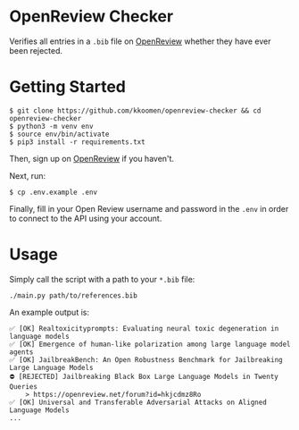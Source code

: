 # OpenReview Checker

Verifies all entries in a `.bib` file on [OpenReview](https://openreview.net)
whether they have ever been rejected.

# Getting Started

```
$ git clone https://github.com/kkoomen/openreview-checker && cd openreview-checker
$ python3 -m venv env
$ source env/bin/activate
$ pip3 install -r requirements.txt
```

Then, sign up on [OpenReview](https://openreview.net) if you haven't.

Next, run:
```
$ cp .env.example .env
```

Finally, fill in your Open Review username and password in the `.env` in order
to connect to the API using your account.

# Usage

Simply call the script with a path to your `*.bib` file:

```
./main.py path/to/references.bib
```

An example output is:

```
✅ [OK] Realtoxicityprompts: Evaluating neural toxic degeneration in language models
✅ [OK] Emergence of human-like polarization among large language model agents
✅ [OK] JailbreakBench: An Open Robustness Benchmark for Jailbreaking Large Language Models
⛔️ [REJECTED] Jailbreaking Black Box Large Language Models in Twenty Queries
    > https://openreview.net/forum?id=hkjcdmz8Ro
✅ [OK] Universal and Transferable Adversarial Attacks on Aligned Language Models
...
```
